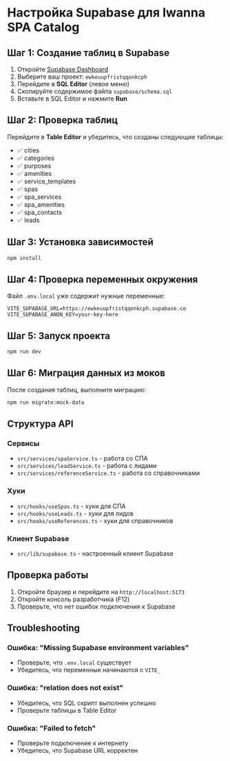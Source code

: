 # Настройка Supabase для Iwanna SPA Catalog

## Шаг 1: Создание таблиц в Supabase

1. Откройте [Supabase Dashboard](https://supabase.com/dashboard)
2. Выберите ваш проект: `ewkeuupfristqqonkcph`
3. Перейдите в **SQL Editor** (левое меню)
4. Скопируйте содержимое файла `supabase/schema.sql`
5. Вставьте в SQL Editor и нажмите **Run**

## Шаг 2: Проверка таблиц

Перейдите в **Table Editor** и убедитесь, что созданы следующие таблицы:
- ✅ cities
- ✅ categories
- ✅ purposes
- ✅ amenities
- ✅ service_templates
- ✅ spas
- ✅ spa_services
- ✅ spa_amenities
- ✅ spa_contacts
- ✅ leads

## Шаг 3: Установка зависимостей

```bash
npm install
```

## Шаг 4: Проверка переменных окружения

Файл `.env.local` уже содержит нужные переменные:
```
VITE_SUPABASE_URL=https://ewkeuupfristqqonkcph.supabase.co
VITE_SUPABASE_ANON_KEY=your-key-here
```

## Шаг 5: Запуск проекта

```bash
npm run dev
```

## Шаг 6: Миграция данных из моков

После создания таблиц, выполните миграцию:

```bash
npm run migrate:mock-data
```

## Структура API

### Сервисы
- `src/services/spaService.ts` - работа со СПА
- `src/services/leadService.ts` - работа с лидами
- `src/services/referenceService.ts` - работа со справочниками

### Хуки
- `src/hooks/useSpas.ts` - хуки для СПА
- `src/hooks/useLeads.ts` - хуки для лидов
- `src/hooks/useReferences.ts` - хуки для справочников

### Клиент Supabase
- `src/lib/supabase.ts` - настроенный клиент Supabase

## Проверка работы

1. Откройте браузер и перейдите на `http://localhost:5173`
2. Откройте консоль разработчика (F12)
3. Проверьте, что нет ошибок подключения к Supabase

## Troubleshooting

### Ошибка: "Missing Supabase environment variables"
- Проверьте, что `.env.local` существует
- Убедитесь, что переменные начинаются с `VITE_`

### Ошибка: "relation does not exist"
- Убедитесь, что SQL скрипт выполнен успешно
- Проверьте таблицы в Table Editor

### Ошибка: "Failed to fetch"
- Проверьте подключение к интернету
- Убедитесь, что Supabase URL корректен
